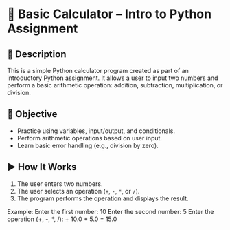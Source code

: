 # 🔢 Basic Calculator – Intro to Python Assignment

## 📌 Description
This is a simple Python calculator program created as part of an introductory Python assignment. It allows a user to input two numbers and perform a basic arithmetic operation: addition, subtraction, multiplication, or division.

## 🎯 Objective
- Practice using variables, input/output, and conditionals.
- Perform arithmetic operations based on user input.
- Learn basic error handling (e.g., division by zero).

## ▶️ How It Works
1. The user enters two numbers.
2. The user selects an operation (`+`, `-`, `*`, or `/`).
3. The program performs the operation and displays the result.

Example:
Enter the first number: 10
Enter the second number: 5
Enter the operation (+, -, *, /): +
10.0 + 5.0 = 15.0



